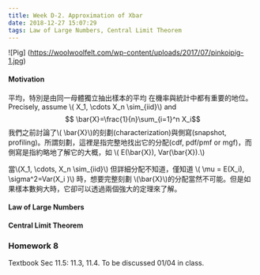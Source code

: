 ```yaml
---
title: Week D-2. Approximation of Xbar
date: 2018-12-27 15:07:29
tags: Law of Large Numbers, Central Limit Theorem
---
```

![Pig] (https://woolwoolfelt.com/wp-content/uploads/2017/07/pinkoipig-1.jpg)
#### Motivation
平均，特別是由同一母體獨立抽出樣本的平均
在機率與統計中都有重要的地位。Precisely, assume \\( X_1, \cdots X_n \sim_{iid}\\) and 
$$ \bar{X}=\frac{1}{n}\sum_{i=1}^n X_i$$
我們之前討論了\\( \bar{X}\\)的刻劃(characterization)與側寫(snapshot, profiling)。所謂刻劃，這裡是指完整地找出它的分配(cdf, pdf/pmf or mgf)，而側寫是指約略地了解它的大概，如 \\( E(\bar{X}), Var(\bar{X}).\\)

當\\(X_1, \cdots, X_n \sim_{iid}\\) 但詳細分配不知道，僅知道 
\\( \mu = E(X_i), \sigma^2=Var(X_i )\\) 時，想要完整刻劃 \\(\bar{X}\\)的分配當然不可能。但是如果樣本數夠大時，它卻可以透過兩個強大的定理來了解。

#### Law of Large Numbers
#### Central Limit Theorem

### Homework  8
Textbook Sec 11.5: 11.3, 11.4. To be discussed 01/04 in class.

